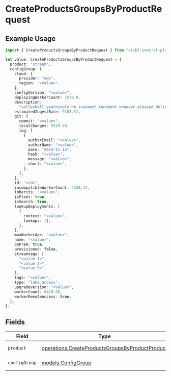 # CreateProductsGroupsByProductRequest

## Example Usage

```typescript
import { CreateProductsGroupsByProductRequest } from "cribl-control-plane/models/operations";

let value: CreateProductsGroupsByProductRequest = {
  product: "stream",
  configGroup: {
    cloud: {
      provider: "aws",
      region: "<value>",
    },
    configVersion: "<value>",
    deployingWorkerCount: 7579.9,
    description:
      "volleyball yearningly hm inasmuch tenement whoever pleased delirious produce",
    estimatedIngestRate: 9183.51,
    git: {
      commit: "<value>",
      localChanges: 5529.58,
      log: [
        {
          authorEmail: "<value>",
          authorName: "<value>",
          date: "2024-11-14",
          hash: "<value>",
          message: "<value>",
          short: "<value>",
        },
      ],
    },
    id: "<id>",
    incompatibleWorkerCount: 4528.47,
    inherits: "<value>",
    isFleet: true,
    isSearch: true,
    lookupDeployments: [
      {
        context: "<value>",
        lookups: [],
      },
    ],
    maxWorkerAge: "<value>",
    name: "<value>",
    onPrem: true,
    provisioned: false,
    streamtags: [
      "<value 1>",
      "<value 2>",
      "<value 3>",
    ],
    tags: "<value>",
    type: "lake_access",
    upgradeVersion: "<value>",
    workerCount: 6410.88,
    workerRemoteAccess: true,
  },
};
```

## Fields

| Field                                                                                                              | Type                                                                                                               | Required                                                                                                           | Description                                                                                                        |
| ------------------------------------------------------------------------------------------------------------------ | ------------------------------------------------------------------------------------------------------------------ | ------------------------------------------------------------------------------------------------------------------ | ------------------------------------------------------------------------------------------------------------------ |
| `product`                                                                                                          | [operations.CreateProductsGroupsByProductProduct](../../models/operations/createproductsgroupsbyproductproduct.md) | :heavy_check_mark:                                                                                                 | Cribl Product                                                                                                      |
| `configGroup`                                                                                                      | [models.ConfigGroup](../../models/configgroup.md)                                                                  | :heavy_check_mark:                                                                                                 | ConfigGroup object                                                                                                 |